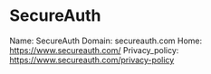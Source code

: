 
# SecureAuth

Name: SecureAuth
Domain: secureauth.com
Home: https://www.secureauth.com/
Privacy_policy: https://www.secureauth.com/privacy-policy
